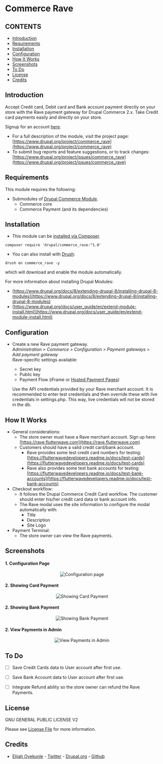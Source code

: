 # Commerce Rave

CONTENTS
---------------------
* [Introduction](#introduction)
* [Requirements](#requirements)
* [Installation](#installation)
* [Configuration](#configuration)
* [How It Works](#how-it-works)
* [Screenshots](#screenshots)
* [To Do](#to-do)
* [License](#license)
* [Credits](#credits)

## Introduction
Accept Credit card, Debit card and Bank account payment directly on your store with the Rave payment gateway for Drupal Commerce 2.x.
Take Credit card payments easily and directly on your store.

Signup for an account [here](https://rave.flutterwave.com).
* For a full description of the module, visit the project page:
  [https://www.drupal.org/project/commerce_rave](https://www.drupal.org/project/commerce_rave)
* To submit bug reports and feature suggestions, or to track changes:
  [https://www.drupal.org/project/issues/commerce_rave](https://www.drupal.org/project/issues/commerce_rave)

## Requirements
This module requires the following:
* Submodules of [Drupal Commerce Module](https://drupal.org/project/commerce). 
  - Commerce core
  - Commerce Payment (and its dependencies)

## Installation
* This module can be [installed via Composer](https://www.drupal.org/docs/8/extending-drupal-8/installing-modules-composer-dependencies).
```
composer require 'drupal/commerce_rave:^1.0'
```
* You can also install with [Drush](https://www.drupal.org/node/2603018):
```
drush en commerce_rave -y
```
which will download and enable the module automatically.

For more information about installing Drupal Modules: 
* [https://www.drupal.org/docs/8/extending-drupal-8/installing-drupal-8-modules](https://www.drupal.org/docs/8/extending-drupal-8/installing-drupal-8-modules)
* [https://www.drupal.org/docs/user_guide/en/extend-module-install.html](https://www.drupal.org/docs/user_guide/en/extend-module-install.html)

## Configuration
* Create a new Rave payment gateway.  
  *Administration > Commerce > Configuration > Payment gateways > Add payment gateway*  
  Rave-specific settings available:
  - Secret key
  - Public key
  - Payment Flow (iFrame or [Hosted Payment Pages](https://flutterwavedevelopers.readme.io/docs/validate-payment-without-internet))
  
  Use the API credentials provided by your Rave merchant account. It is
  recommended to enter test credentials and then override these with live
  credentials in settings.php. This way, live credentials will not be stored in the db.

## How It Works
* General considerations:
  - The store owner must have a Rave merchant account.
    Sign up here:
    [https://rave.flutterwave.com](https://rave.flutterwave.com)
  - Customers should have a valid credit card/bank account.
    - Rave provides some test credit card numbers for testing:
      [https://flutterwavedevelopers.readme.io/docs/test-cards](https://flutterwavedevelopers.readme.io/docs/test-cards)
    - Rave also provides some test bank accounts for testing:
      [https://flutterwavedevelopers.readme.io/docs/test-bank-accounts](https://flutterwavedevelopers.readme.io/docs/test-bank-accounts)
* Checkout workflow:
  - It follows the Drupal Commerce Credit Card workflow.
  The customer should enter his/her credit card data or bank account info.
  - The Rave modal uses the site information to configure the modal automatically with:
    - Title
    - Description
    - Site Logo
* Payment Terminal:
  - The store owner can view the Rave payments.

## Screenshots
#### 1. Configuration Page
<p align="center">
 <img src="https://raw.githubusercontent.com/playmice/commerce_rave/gh-pages/assets/img/configuration_page.png" alt="Configuration page"/>
</p>

#### 2. Showing Card Payment
<p align="center">
 <img src="https://raw.githubusercontent.com/playmice/commerce_rave/gh-pages/assets/img/card_payment.png" alt="Showing Card Payment"/>
</p>

#### 2. Showing Bank Payment
<p align="center">
 <img src="https://raw.githubusercontent.com/playmice/commerce_rave/gh-pages/assets/img/bank_payment.png" alt="Showing Bank Payment"/>
</p>

#### 2. View Payments in Admin
<p align="center">
 <img src="https://raw.githubusercontent.com/playmice/commerce_rave/gh-pages/assets/img/view_payments.png" alt="View Payments in Admin"/>
</p>

## To Do
- [ ] Save Credit Cards data to User account after first use.
- [ ] Save Bank Account data to User account after first use.
- [ ] Integrate Refund ability so the store owner can refund the Rave Payments.


## License

GNU GENERAL PUBLIC LICENSE V2

Please see [License File](LICENSE.txt) for more information.

## Credits

- [Elijah Oyekunle](https://elijahoyekunle.com) - [Twitter](https://twitter.com/elijahoyekunle) - [Drupal.org](https://www.drupal.org/u/elijahoyekunle) - [Github](https://github.com/eloyekunle)
